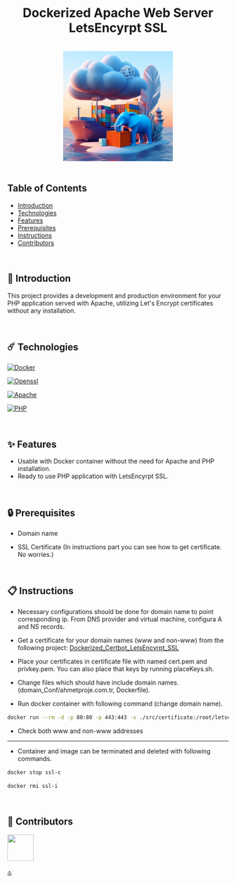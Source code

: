 <h1 id="topHeader" align="center">Dockerized Apache Web Server <br/> LetsEncyrpt SSL</h1> 

<br>

<div align="center">
    <img width=250 src="src/img/banner.jpg">
</div>

<br/>

## Table of Contents

- [Introduction](#-introduction)
- [Technologies](#-technologies)
- [Features](#-features)
- [Prerequisites](#-prerequisites)
- [Instructions](#-instructions)
- [Contributors](#-contributors)

<br/>

## 📌 Introduction

This project provides a development and production environment for your PHP application served with Apache, utilizing Let's Encrypt certificates without any installation.

<br/>

## ☄️ Technologies

[![Docker](https://img.shields.io/badge/docker-%230db7ed.svg?style=for-the-badge&logo=docker&logoColor=white)](https://www.docker.com/)

[![Openssl](https://img.shields.io/badge/OpenSSL-%23FFFFFF.svg?style=for-the-badge&logo=opengl)](https://www.openssl.org/)

[![Apache](https://img.shields.io/badge/apache-%23D42029.svg?style=for-the-badge&logo=apache&logoColor=white)](https://httpd.apache.org/)

[![PHP](https://img.shields.io/badge/php-%23777BB4.svg?style=for-the-badge&logo=php&logoColor=white)](https://www.php.net/)

<br/>

## ✨ Features

* Usable with Docker container without the need for Apache and PHP installation.
* Ready to use PHP application with LetsEncyrpt SSL.

<br/>

## 🔒 Prerequisites

* Domain name

* SSL Certificate (In instructions part you can see how to get certificate. No worries.)

<br/>

## 📋 Instructions


* Necessary configurations should be done for domain name to point corresponding ip. From DNS provider and virtual machine, configura A and NS records.

* Get a certificate for your domain names (www and non-www) from the following project: [Dockerized_Certbot_LetsEncyrpt_SSL](https://github.com/ahmettoguz/Dockerized_Certbot_LetsEncyrpt_SSL)

* Place your certificates in certificate file with named cert.pem and privkey.pem. You can also place that keys by running placeKeys.sh.

* Change files which should have include domain names. (domain_Conf/ahmetproje.com.tr, Dockerfile).

* Run docker container with following command (change domain name).

```bash
docker run --rm -d -p 80:80 -p 443:443 -v ./src/certificate:/root/letsencrypt/live/ahmetproje.com.tr --env-file ./src/env/.env --name ssl-c ssl-i
```

* Check both www and non-www addresses

---

* Container and image can be terminated and deleted with following commands.

```bash
docker stop ssl-c
```

```bash
docker rmi ssl-i
```

<br/>

## 👥 Contributors

<a href="https://github.com/ahmettoguz" target="_blank"><img width=60 height=60 src="https://avatars.githubusercontent.com/u/101711642?v=4"></a>

[🔝](#topHeader)

